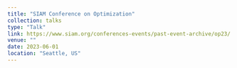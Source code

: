 ```yaml
---
title: "SIAM Conference on Optimization"
collection: talks
type: "Talk"
link: https://www.siam.org/conferences-events/past-event-archive/op23/
venue: ""
date: 2023-06-01
location: "Seattle, US"
---
```


